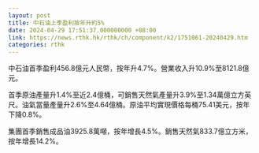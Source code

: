 ```yaml
---
layout: post
title: 中石油上季盈利按年升約5%
date: 2024-04-29 17:51:37.000000000 +08:00
link: https://news.rthk.hk/rthk/ch/component/k2/1751061-20240429.htm
categories: rthk
---
```


中石油首季盈利456.8億元人民幣，按年升4.7%。營業收入升10.9%至8121.8億元。

首季原油產量升1.4%至近2.4億桶，可銷售天然氣產量升3.9%至1.34萬億立方英尺。油氣當量產量升2.6%至4.64億桶。原油平均實現價格每桶75.41美元，按年下降0.8%。

集團首季銷售成品油3925.8萬噸，按年增長4.5%。銷售天然氣833.7億立方米，按年增長14.2%。
